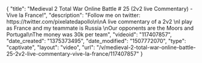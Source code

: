 {
    "title": "Medieval 2 Total War Online Battle # 25 (2v2 live Commentary) - Vive la France!",
    "description": "Follow me on twitter: https:\/\/twitter.com\/pixelatedapollo\n\nA live commentary of a 2v2 \nI play as France and my teammate is Russia \nOur opponents are the Moors and Portugal\nThe money was 30k per team",
    "videoid": "117407857",
    "date_created": "1375373495",
    "date_modified": "1507772070",
    "type": "captivate",
    "layout": "video",
    "url": "\/v\/medieval-2-total-war-online-battle-25-2v2-live-commentary-vive-la-france\/117407857"
}